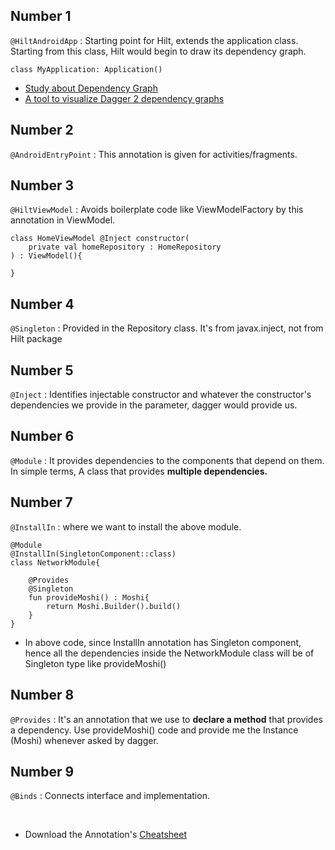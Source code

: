 ## Number 1 
`@HiltAndroidApp` : Starting point for Hilt, extends the application class. Starting from this class, Hilt
would begin to draw its dependency graph.

```
class MyApplication: Application()
```

- [Study about Dependency Graph](https://proandroiddev.com/learn-dagger-by-visualization-e41914574252)
- [ A tool to visualize Dagger 2 dependency graphs](https://github.com/arunkumar9t2/scabbard)

## Number 2
`@AndroidEntryPoint` : This annotation is given for activities/fragments.

## Number 3

`@HiltViewModel` : Avoids boilerplate code like ViewModelFactory by this annotation in ViewModel.

```
class HomeViewModel @Inject constructor(
    private val homeRepository : HomeRepository
) : ViewModel(){
    
}
```

## Number 4 

`@Singleton` : Provided in the Repository class. It's from javax.inject, not from Hilt package

## Number 5

`@Inject` : Identifies injectable constructor and whatever the constructor's dependencies we provide in the parameter, dagger would provide us.

## Number 6

`@Module` : It provides dependencies to the components that depend on them. In simple terms, A class that provides **multiple dependencies.**

## Number 7

`@InstallIn` : where we want to install the above module.

```
@Module
@InstallIn(SingletonComponent::class)
class NetworkModule{
    
    @Provides
    @Singleton
    fun provideMoshi() : Moshi{
        return Moshi.Builder().build()
    }
}
```
- In above code, since InstallIn annotation has Singleton component, hence all the dependencies inside the NetworkModule class will be of Singleton type like provideMoshi()

## Number 8

`@Provides` : It's an annotation that we use to **declare a method** that provides a dependency. Use provideMoshi() code and provide me the Instance (Moshi) whenever asked by dagger.

## Number 9

`@Binds` : Connects interface and implementation.

<br>

- Download the Annotation's [Cheatsheet](https://developer.android.com/training/dependency-injection/hilt-cheatsheet) 
